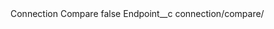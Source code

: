 <?xml version="1.0" encoding="UTF-8"?>
<CustomMetadata xmlns="http://soap.sforce.com/2006/04/metadata" xmlns:xsi="http://www.w3.org/2001/XMLSchema-instance" xmlns:xsd="http://www.w3.org/2001/XMLSchema">
    <label>Connection Compare</label>
    <protected>false</protected>
    <values>
        <field>Endpoint__c</field>
        <value xsi:type="xsd:string">connection/compare/</value>
    </values>
</CustomMetadata>
